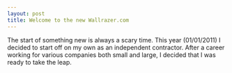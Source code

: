 ```yaml
---
layout: post
title: Welcome to the new Wallrazer.com
---
```


The start of something new is always a scary time. This year (01/01/2011) I decided to start off on my own as an independent contractor. After a career working for various companies both small and large, I decided that I was ready to take the leap.
